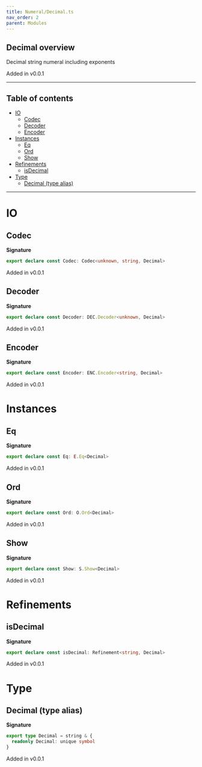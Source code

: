 ```yaml
---
title: Numeral/Decimal.ts
nav_order: 2
parent: Modules
---
```


## Decimal overview

Decimal string numeral including exponents

Added in v0.0.1

---

<h2 class="text-delta">Table of contents</h2>

- [IO](#io)
  - [Codec](#codec)
  - [Decoder](#decoder)
  - [Encoder](#encoder)
- [Instances](#instances)
  - [Eq](#eq)
  - [Ord](#ord)
  - [Show](#show)
- [Refinements](#refinements)
  - [isDecimal](#isdecimal)
- [Type](#type)
  - [Decimal (type alias)](#decimal-type-alias)

---

# IO

## Codec

**Signature**

```ts
export declare const Codec: Codec<unknown, string, Decimal>
```

Added in v0.0.1

## Decoder

**Signature**

```ts
export declare const Decoder: DEC.Decoder<unknown, Decimal>
```

Added in v0.0.1

## Encoder

**Signature**

```ts
export declare const Encoder: ENC.Encoder<string, Decimal>
```

Added in v0.0.1

# Instances

## Eq

**Signature**

```ts
export declare const Eq: E.Eq<Decimal>
```

Added in v0.0.1

## Ord

**Signature**

```ts
export declare const Ord: O.Ord<Decimal>
```

Added in v0.0.1

## Show

**Signature**

```ts
export declare const Show: S.Show<Decimal>
```

Added in v0.0.1

# Refinements

## isDecimal

**Signature**

```ts
export declare const isDecimal: Refinement<string, Decimal>
```

Added in v0.0.1

# Type

## Decimal (type alias)

**Signature**

```ts
export type Decimal = string & {
  readonly Decimal: unique symbol
}
```

Added in v0.0.1

